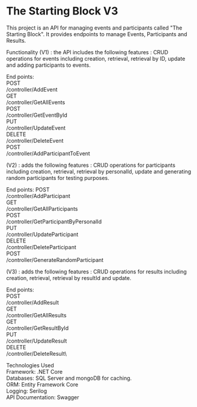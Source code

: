 # The Starting Block V3

This project is an API for managing events and participants called "The Starting Block". It provides endpoints to manage Events, Participants and Results.

Functionality (V1) : the API includes the following features : CRUD operations for events including creation, retrieval, retrieval by ID, update and adding participants to events.

End points:\
POST\
/controller/AddEvent\
GET\
/controller/GetAllEvents\
POST\
/controller/GetEventById\
PUT\
/controller/UpdateEvent\
DELETE\
/controller/DeleteEvent\
POST\
/controller/AddParticipantToEvent

(V2) : adds the following features : CRUD operations for participants including creation, retrieval, retrieval by personalId, update and generating random participants for testing purposes.

End points:
POST\
/controller/AddParticipant\
GET\
/controller/GetAllParticipants\
POST\
/controller/GetParticipantByPersonalId\
PUT\
/controller/UpdateParticipant\
DELETE\
/controller/DeleteParticipant\
POST\
/controller/GenerateRandomParticipant

(V3) : adds the following features : CRUD operations for results including creation, retrieval, retrieval by resultId and update.

End points:\
POST\
/controller/AddResult\
GET\
/controller/GetAllResults\
GET\
/controller/GetResultById\
PUT\
/controller/UpdateResult\
DELETE\
/controller/DeleteResult\



Technologies Used\
Framework: .NET Core\
Databases: SQL Server and mongoDB for caching.\
ORM: Entity Framework Core\
Logging: Serilog\
API Documentation: Swagger
